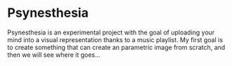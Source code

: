 # Psynesthesia
Psynesthesia is an experimental project with the goal of uploading your mind into a visual representation thanks to a music playlist.
My first goal is to create something that can create an parametric image from scratch, and then we will see where it goes...
